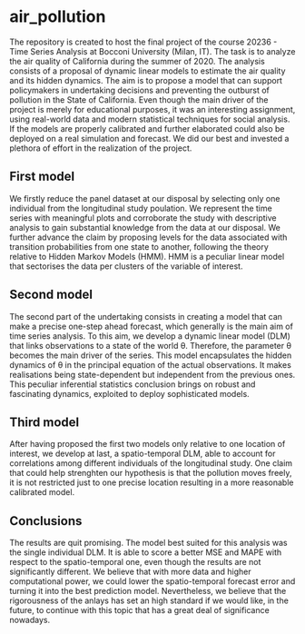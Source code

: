 # air_pollution
The repository is created to host the final project of the course 20236 - Time Series Analysis at Bocconi University (Milan, IT). The task is to analyze the air quality of California during the summer of 2020. The analysis consists of a proposal of dynamic linear models to estimate the air quality and its hidden dynamics. The aim is to propose a model that can support policymakers in undertaking decisions and preventing the outburst of pollution in the State of California. Even though the main driver of the project is merely for educational purposes, it was an interesting assignment, using real-world data and modern statistical techniques for social analysis. If the models are properly calibrated and further elaborated could also be deployed on a real simulation and forecast. We did our best and invested a plethora of effort in the realization of the project.

## First model
We firstly reduce the panel dataset at our disposal by selecting only one individual from the longitudinal study poulation. We represent the time series with meaningful plots and corroborate the study with descriptive analysis to gain substantial knowledge from the data at our disposal. We further advance the claim by proposing levels for the data associated with transition probabilities from one state to another, following the theory relative to Hidden Markov Models (HMM). HMM is a peculiar linear model that sectorises the data per clusters of the variable of interest.

## Second model
The second part of the undertaking consists in creating a model that can make a precise one-step ahead forecast, which generally is the main aim of time series analysis. To this aim, we develop a dynamic linear model (DLM) that links observations to a state of the world θ. Therefore, the parameter θ becomes the main driver of the series. This model encapsulates the hidden dynamics of θ in the principal equation of the actual observations. It makes realisations being state-dependent but independent from the previous ones. This peculiar inferential statistics conclusion brings on robust and fascinating dynamics, exploited to deploy sophisticated models.

## Third model
After having proposed the first two models only relative to one location of interest, we develop at last, a spatio-temporal DLM, able to account for correlations among different individuals of the longitudinal study. One claim that could help strenghten our hypothesis is that the pollution moves freely, it is not restricted just to one precise location resulting in a more reasonable calibrated model. 

## Conclusions
The results are quit promising. The model best suited for this analysis was the single individual DLM. It is able to score a better MSE and MAPE with respect to the spatio-temporal one, even though the results are not significantly different. We believe that with more data and higher computational power, we could lower the spatio-temporal forecast error and turning it into the best prediction model. Nevertheless, we believe that the rigorousness of the anlays has set an high standard if we would like, in the future, to continue with this topic that has a great deal of significance nowadays. 
